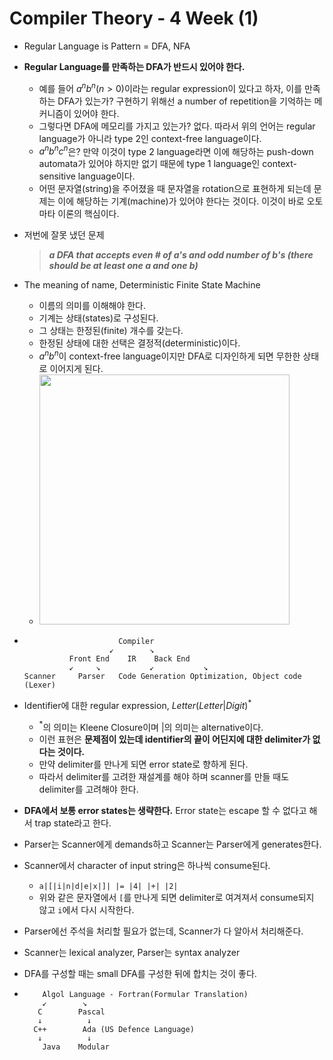 # Compiler Theory - 4 Week (1)

* Regular Language is Pattern = DFA, NFA

* **Regular Language를 만족하는 DFA가 반드시 있어야 한다.**

  * 예를 들어 $a^nb^n(n>0)$이라는 regular expression이 있다고 하자, 이를 만족하는 DFA가 있는가? 구현하기 위해선 a number of repetition을 기억하는 메커니즘이 있어야 한다.
  * 그렇다면 DFA에 메모리를 가지고 있는가? 없다. 따라서 위의 언어는 regular language가 아니라 type 2인 context-free language이다.
  * $a^nb^nc^n$은? 만약 이것이 type 2 language라면 이에 해당하는 push-down automata가 있어야 하지만 없기 때문에 type 1 language인 context-sensitive language이다.
  * 어떤 문자열(string)을 주어졌을 때 문자열을 rotation으로 표현하게 되는데 문제는 이에 해당하는 기계(machine)가 있어야 한다는 것이다. 이것이 바로 오토마타 이론의 핵심이다.

* 저번에 잘못 냈던 문제

  > ***a DFA that accepts even # of a's and odd number of b's (there should be at least one a and one b)***

* The meaning of name, Deterministic Finite State Machine

  * 이름의 의미를 이해해야 한다.
  * 기계는 상태(states)로 구성된다.
  * 그 상태는 한정된(finite) 개수를 갖는다.
  * 한정된 상태에 대한 선택은 결정적(deterministic)이다.
  * $a^nb^n$이 context-free language이지만 DFA로 디자인하게 되면 무한한 상태로 이어지게 된다.
  * <img src="https://user-images.githubusercontent.com/35518072/54599925-04013200-4a7f-11e9-9876-1582362425d6.PNG" width="400px">

* ```
  		      		   Compiler
        		     ↙        ↘
        	Front End    IR    Back End
        	↙	  ↘           ↙           ↘
  Scanner	  Parser   Code Generation Optimization, Object code
  (Lexer)
  ```

* Identifier에 대한 regular expression, $Letter(Letter|Digit)^*$ 

  * $^*$의 의미는 Kleene Closure이며 $|$의 의미는 alternative이다.
  * 이런 표현은 **문제점이 있는데 identifier의 끝이 어딘지에 대한 delimiter가 없다는 것이다.**
  * 만약 delimiter를 만나게 되면 error state로 향하게 된다.
  * 따라서 delimiter를 고려한 재설계를 해야 하며 scanner를 만들 때도 delimiter를 고려해야 한다.

* **DFA에서 보통 error states는 생략한다.** Error state는 escape 할 수 없다고 해서 trap state라고 한다.

* Parser는 Scanner에게 demands하고 Scanner는 Parser에게 generates한다.

* Scanner에서 character of input string은 하나씩 consume된다.

  * `a|[|i|n|d|e|x|]| |= |4| |+| |2|`
  * 위와 같은 문자열에서 `[`를 만나게 되면 delimiter로 여겨져서 consume되지 않고 `i`에서 다시 시작한다.

* Parser에선 주석을 처리할 필요가 없는데, Scanner가 다 알아서 처리해준다.

* Scanner는 lexical analyzer, Parser는 syntax analyzer

* DFA를 구성할 때는 small DFA를 구성한 뒤에 합치는 것이 좋다.

* ```
      Algol Language - Fortran(Formular Translation)
   	  ↙        ↘
   	 C		  Pascal	
   	 ↓			↓
   	C++		   Ada (US Defence Language)
   	 ↓			↓
      Java	  Modular
  ```